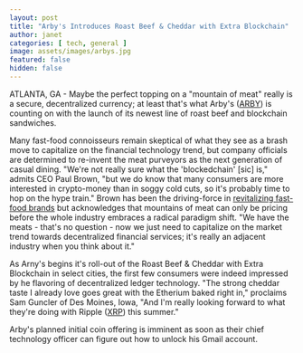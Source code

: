 ```yaml
---
layout: post
title: "Arby's Introduces Roast Beef & Cheddar with Extra Blockchain"
author: janet
categories: [ tech, general ]
image: assets/images/arbys.jpg
featured: false
hidden: false
---
```


ATLANTA, GA - Maybe the perfect topping on a "mountain of meat" really is a secure, decentralized currency; at least that's what Arby's ([ARBY](https://finance.yahoo.com/quote/WEN/)) is counting on with the launch of its newest line of roast beef and blockchain sandwiches.

Many fast-food connoisseurs remain skeptical of what they see as a brash move to capitalize on the financial technology trend, but company officials are determined to re-invent the meat purveyors as the next generation of casual dining. "We're not really sure what the 'blockedchain' [sic] is," admits CEO Paul Brown, "but we do know that many consumers are more interested in crypto-money than in soggy cold cuts, so it's probably time to hop on the hype train." Brown has been the driving-force in [revitalizing fast-food brands](https://www.businessinsider.com/arbys-buffalo-wild-wings-paul-brown-asks-employees-for-advice-2018-2) but acknowledges that mountains of meat can only be pricing before the whole industry embraces a radical paradigm shift. "We have the meats - that's no question - now we just need to capitalize on the market trend towards decentralized financial services; it's really an adjacent industry when you think about it."

As Arny's begins it's roll-out of the Roast Beef & Cheddar with Extra Blockchain in select cities, the first few consumers were indeed impressed by he flavoring of decentralized ledger technology. "The strong cheddar taste I already love goes great with the Etherium baked right in," proclaims Sam Guncler of Des Moines, Iowa, "And I'm really looking forward to what they're doing with Ripple ([XRP](https://www.coinbase.com/price/ripple)) this summer."

Arby's planned initial coin offering is imminent as soon as their chief technology officer can figure out how to unlock his Gmail account.
